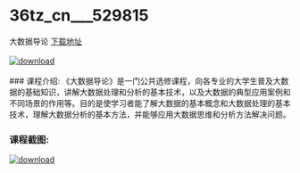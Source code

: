 # 36tz_cn___529815
大数据导论
[下载地址](http://www.36tz.cn/article/529815 "下载地址")
<br/></br>[![download](http://36tz.cn/muke_img/2020_01_1-17-300x203.png "下载地址")](http://www.36tz.cn/article/529815 "下载地址")
<br/></br>### 课程介绍:
《大数据导论》是一门公共选修课程，向各专业的大学生普及大数据的基础知识，讲解大数据处理和分析的基本技术，以及大数据的典型应用案例和不同场景的作用等。目的是使学习者能了解大数据的基本概念和大数据处理的基本技术，理解大数据分析的基本方法，并能够应用大数据思维和分析方法解决问题。

### 课程截图:
[![download](http://36tz.cn/muke_img/2020_01_11-17.png "下载地址")](http://www.36tz.cn/article/529815 "下载地址")
